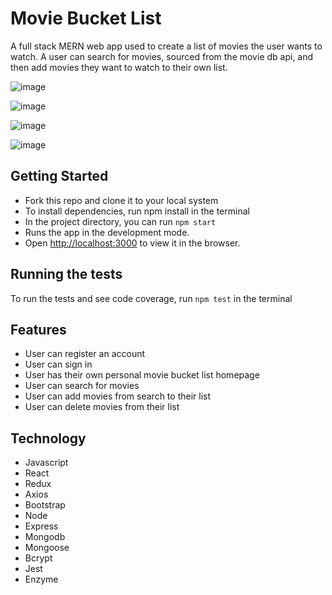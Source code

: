 # Movie Bucket List

A full stack MERN web app used to create a list of movies the user wants to watch. A user can search for movies, sourced from the movie db api, and then add movies they want to watch to their own list.

![image](https://user-images.githubusercontent.com/53436716/77764840-37cd4b00-7035-11ea-8196-9b096e66cd94.png)

![image](https://user-images.githubusercontent.com/53436716/77764878-49165780-7035-11ea-8670-fca0ea9ae57d.png)

![image](https://user-images.githubusercontent.com/53436716/77764921-5895a080-7035-11ea-86d0-e05f9c61cdcf.png)

![image](https://user-images.githubusercontent.com/53436716/77765009-87ac1200-7035-11ea-92c6-595615c0d970.png)

## Getting Started

- Fork this repo and clone it to your local system
- To install dependencies, run npm install in the terminal
- In the project directory, you can run `npm start`
- Runs the app in the development mode.
- Open [http://localhost:3000](http://localhost:3000) to view it in the browser.

## Running the tests

To run the tests and see code coverage, run `npm test` in the terminal

## Features

- User can register an account
- User can sign in
- User has their own personal movie bucket list homepage
- User can search for movies
- User can add movies from search to their list
- User can delete movies from their list

## Technology

- Javascript
- React
- Redux
- Axios
- Bootstrap
- Node
- Express
- Mongodb
- Mongoose
- Bcrypt
- Jest
- Enzyme
